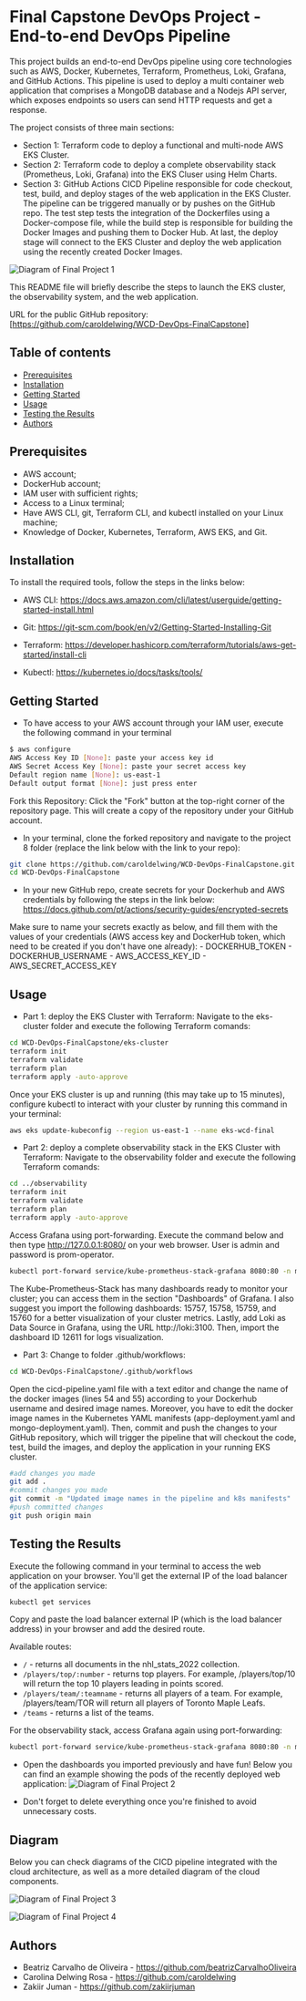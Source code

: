 # Final Capstone DevOps Project - End-to-end DevOps Pipeline

This project builds an end-to-end DevOps pipeline using core technologies such as AWS, Docker, Kubernetes, Terraform, Prometheus, Loki, Grafana, and GitHub Actions. This pipeline is used to deploy a multi container web application that comprises a MongoDB database and a Nodejs API server, which exposes endpoints so users can send HTTP requests and get a response. 

The project consists of three main sections:
- Section 1: Terraform code to deploy a functional and multi-node AWS EKS Cluster.
- Section 2: Terraform code to deploy a complete observability stack (Prometheus, Loki, Grafana) into the EKS Cluser using Helm Charts.
- Section 3: GitHub Actions CICD Pipeline responsible for code checkout, test, build, and deploy stages of the web application in the EKS Cluster. The pipeline can be triggered manually or by pushes on the GitHub repo. The test step tests the integration of the Dockerfiles using a Docker-compose file, while the build step is responsible for building the Docker Images and pushing them to Docker Hub. At last, the deploy stage will connect to the EKS Cluster and deploy the web application using the recently created Docker Images.

![Diagram of Final Project 1](finalproject01.jpg)

This README file will briefly describe the steps to launch the EKS cluster, the observability system, and the web application.

URL for the public GitHub repository: [https://github.com/caroldelwing/WCD-DevOps-FinalCapstone]

## Table of contents

- [Prerequisites](#prerequisites)
- [Installation](#installation)
- [Getting Started](#getting-started)
- [Usage](#usage)
- [Testing the Results](#testing-the-results)
- [Authors](#authors)

## Prerequisites

- AWS account;
- DockerHub account;
- IAM user with sufficient rights;
- Access to a Linux terminal;
- Have AWS CLI, git, Terraform CLI, and kubectl installed on your Linux machine;
- Knowledge of Docker, Kubernetes, Terraform, AWS EKS, and Git. 

## Installation

To install the required tools, follow the steps in the links below:

- AWS CLI:
https://docs.aws.amazon.com/cli/latest/userguide/getting-started-install.html

- Git:
https://git-scm.com/book/en/v2/Getting-Started-Installing-Git

- Terraform:
https://developer.hashicorp.com/terraform/tutorials/aws-get-started/install-cli

- Kubectl:
https://kubernetes.io/docs/tasks/tools/

## Getting Started

- To have access to your AWS account through your IAM user, execute the following command in your terminal
```sh
$ aws configure
AWS Access Key ID [None]: paste your access key id
AWS Secret Access Key [None]: paste your secret access key
Default region name [None]: us-east-1
Default output format [None]: just press enter
```

Fork this Repository:
Click the "Fork" button at the top-right corner of the repository page. This will create a copy of the repository under your GitHub account.

- In your terminal, clone the forked repository and navigate to the project 8 folder (replace the link below with the link to your repo):
```sh
git clone https://github.com/caroldelwing/WCD-DevOps-FinalCapstone.git
cd WCD-DevOps-FinalCapstone
```

- In your new GitHub repo, create secrets for your Dockerhub and AWS credentials by following the steps in the link below:
https://docs.github.com/pt/actions/security-guides/encrypted-secrets

Make sure to name your secrets exactly as below, and fill them with the values of your credentials (AWS access key and DockerHub token, which need to be created if you don't have one already):
    - DOCKERHUB_TOKEN
    - DOCKERHUB_USERNAME
    - AWS_ACCESS_KEY_ID
    - AWS_SECRET_ACCESS_KEY

## Usage

- Part 1: deploy the EKS Cluster with Terraform:
    Navigate to the eks-cluster folder and execute the following Terraform comands:
```sh
cd WCD-DevOps-FinalCapstone/eks-cluster
terraform init
terraform validate
terraform plan
terraform apply -auto-approve
```
Once your EKS cluster is up and running (this may take up to 15 minutes), configure kubectl to interact with your cluster by running this command in your terminal:
```sh
aws eks update-kubeconfig --region us-east-1 --name eks-wcd-final
```

- Part 2: deploy a complete observability stack in the EKS Cluster with Terraform:
    Navigate to the observability folder and execute the following Terraform comands:
```sh
cd ../observability
terraform init
terraform validate
terraform plan
terraform apply -auto-approve
```
Access Grafana using port-forwarding. Execute the command below and then type http://127.0.0.1:8080/ on your web browser. User is admin and password is prom-operator.
```sh
kubectl port-forward service/kube-prometheus-stack-grafana 8080:80 -n monitoring
```
The Kube-Prometheus-Stack has many dashboards ready to monitor your cluster; you can access them in the section "Dashboards" of Grafana. I also suggest you import the following dashboards: 15757, 15758, 15759, and 15760 for a better visualization of your cluster metrics. 
Lastly, add Loki as Data Source in Grafana, using the URL http://loki:3100. Then, import the dashboard ID 12611 for logs visualization.

- Part 3:
  Change to folder .github/workflows:
```sh
cd WCD-DevOps-FinalCapstone/.github/workflows
```
Open the cicd-pipeline.yaml file with a text editor and change the name of the docker images (lines 54 and 55) according to your Dockerhub username and desired image names. Moreover, you have to edit the docker image names in the Kubernetes YAML manifests (app-deployment.yaml and mongo-deployment.yaml). Then, commit and push the changes to your GitHub repository, which will trigger the pipeline that will checkout the code, test, build the images, and deploy the application in your running EKS cluster.

```sh
#add changes you made
git add .
#commit changes you made
git commit -m "Updated image names in the pipeline and k8s manifests"
#push committed changes 
git push origin main
```

## Testing the Results

Execute the following command in your terminal to access the web application on your browser. You'll get the external IP of the load balancer of the application service:
```sh
kubectl get services
```
Copy and paste the load balancer external IP (which is the load balancer address) in your browser and add the desired route. 

Available routes:
- `/` - returns all documents in the nhl_stats_2022 collection.
- `/players/top/:number` - returns top players. For example, /players/top/10 will return the top 10 players leading in points scored.
- `/players/team/:teamname` - returns all players of a team. For example, /players/team/TOR will return all players of Toronto Maple Leafs.
- `/teams` - returns a list of the teams.

For the observability stack, access Grafana again using port-forwarding:
```sh
kubectl port-forward service/kube-prometheus-stack-grafana 8080:80 -n monitoring
```
- Open the dashboards you imported previously and have fun! Below you can find an example showing the pods of the recently deployed web application:
![Diagram of Final Project 2](finalproject02.jpg)

- Don't forget to delete everything once you're finished to avoid unnecessary costs.

## Diagram
Below you can check diagrams of the CICD pipeline integrated with the cloud architecture, as well as a more detailed diagram of the cloud components.

![Diagram of Final Project 3](finalproject03.jpg)

![Diagram of Final Project 4](finalproject04.jpg)

## Authors

- Beatriz Carvalho de Oliveira - https://github.com/beatrizCarvalhoOliveira
- Carolina Delwing Rosa - https://github.com/caroldelwing
- Zakiir Juman - https://github.com/zakiirjuman